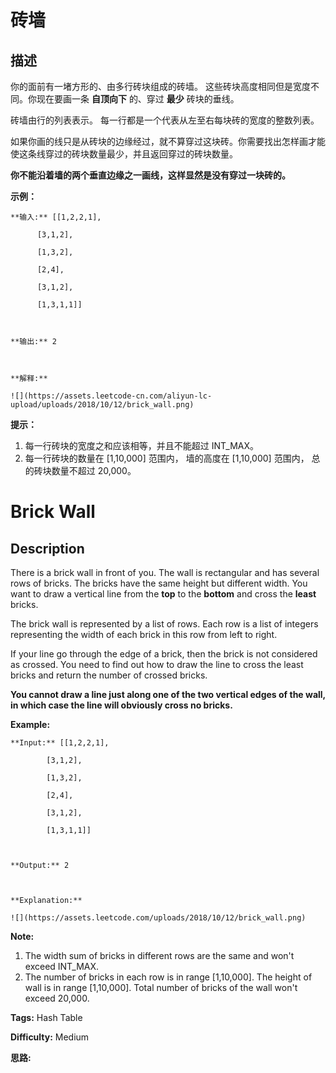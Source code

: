 # 砖墙

## 描述

你的面前有一堵方形的、由多行砖块组成的砖墙。 这些砖块高度相同但是宽度不同。你现在要画一条 **自顶向下** 的、穿过 **最少** 砖块的垂线。

砖墙由行的列表表示。 每一行都是一个代表从左至右每块砖的宽度的整数列表。

如果你画的线只是从砖块的边缘经过，就不算穿过这块砖。你需要找出怎样画才能使这条线穿过的砖块数量最少，并且返回穿过的砖块数量。

**你不能沿着墙的两个垂直边缘之一画线，这样显然是没有穿过一块砖的。**



**示例：**

    
    
    **输入:** [[1,2,2,1],
          [3,1,2],
          [1,3,2],
          [2,4],
          [3,1,2],
          [1,3,1,1]]
    
    **输出:** 2
    
    **解释:** 
    ![](https://assets.leetcode-cn.com/aliyun-lc-upload/uploads/2018/10/12/brick_wall.png)
    



**提示：**

  1. 每一行砖块的宽度之和应该相等，并且不能超过 INT_MAX。
  2. 每一行砖块的数量在 [1,10,000] 范围内， 墙的高度在 [1,10,000] 范围内， 总的砖块数量不超过 20,000。



# Brick Wall

## Description



There is a brick wall in front of you. The wall is rectangular and has several rows of bricks. The bricks have the same height but different width. You want to draw a vertical line from the **top** to the **bottom** and cross the **least** bricks.

The brick wall is represented by a list of rows. Each row is a list of integers representing the width of each brick in this row from left to right.

If your line go through the edge of a brick, then the brick is not considered as crossed. You need to find out how to draw the line to cross the least bricks and return the number of crossed bricks.

**You cannot draw a line just along one of the two vertical edges of the wall, in which case the line will obviously cross no bricks.**



**Example:**

    
    
    **Input:** [[1,2,2,1],
            [3,1,2],
            [1,3,2],
            [2,4],
            [3,1,2],
            [1,3,1,1]]
    
    **Output:** 2
    
    **Explanation:** 
    ![](https://assets.leetcode.com/uploads/2018/10/12/brick_wall.png)
    



**Note:**

  1. The width sum of bricks in different rows are the same and won't exceed INT_MAX.
  2. The number of bricks in each row is in range [1,10,000]. The height of wall is in range [1,10,000]. Total number of bricks of the wall won't exceed 20,000.


**Tags:** Hash Table

**Difficulty:** Medium

**思路:**
